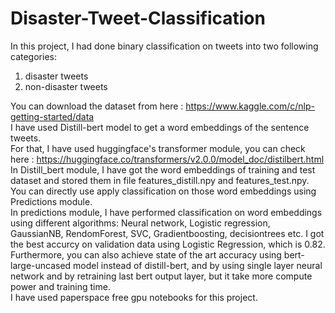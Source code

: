 # Disaster-Tweet-Classification
In this project, I had done binary classification on tweets into two following categories:
1) disaster tweets
2) non-disaster tweets

You can download the dataset from here : https://www.kaggle.com/c/nlp-getting-started/data  
I have used Distill-bert model to get a word embeddings of the sentence tweets.  
For that, I have used huggingface's transformer module, you can check here : https://huggingface.co/transformers/v2.0.0/model_doc/distilbert.html  
In Distill_bert module, I have got the word embeddings of training and test dataset and stored them in file features_distill.npy and features_test.npy.   
You can directly use apply classification on those word embeddings using Predictions module.  
In predictions module, I have performed classification on word embeddings using different algorithms: Neural network, Logistic regression, GaussianNB, RendomForest, SVC, Gradientboosting, decisiontrees etc. I got the best accurcy on validation data using Logistic Regression, which is 0.82.  
Furthermore, you can also achieve state of the art accuracy using bert-large-uncased model instead of distill-bert, and by using single layer neural network and by retraining last bert output layer, but it take more compute power and training time.  
I have used paperspace free gpu notebooks for this project.  
